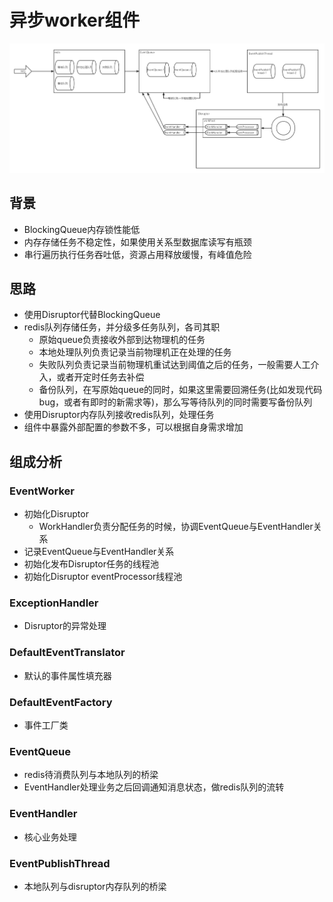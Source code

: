 # 异步worker组件

![async-worker](async-worker.png)

## 背景

- BlockingQueue内存锁性能低
- 内存存储任务不稳定性，如果使用关系型数据库读写有瓶颈
- 串行遍历执行任务吞吐低，资源占用释放缓慢，有峰值危险

## 思路

- 使用Disruptor代替BlockingQueue
- redis队列存储任务，并分级多任务队列，各司其职
  - 原始queue负责接收外部到达物理机的任务
  - 本地处理队列负责记录当前物理机正在处理的任务
  - 失败队列负责记录当前物理机重试达到阈值之后的任务，一般需要人工介入，或者开定时任务去补偿
  - 备份队列，在写原始queue的同时，如果这里需要回溯任务(比如发现代码bug，或者有即时的新需求等)，那么写等待队列的同时需要写备份队列
- 使用Disruptor内存队列接收redis队列，处理任务
- 组件中暴露外部配置的参数不多，可以根据自身需求增加

## 组成分析

### EventWorker

- 初始化Disruptor
  - WorkHandler负责分配任务的时候，协调EventQueue与EventHandler关系
- 记录EventQueue与EventHandler关系
- 初始化发布Disruptor任务的线程池
- 初始化Disruptor eventProcessor线程池

### ExceptionHandler

- Disruptor的异常处理

### DefaultEventTranslator

- 默认的事件属性填充器

### DefaultEventFactory

- 事件工厂类

### EventQueue

- redis待消费队列与本地队列的桥梁
- EventHandler处理业务之后回调通知消息状态，做redis队列的流转

### EventHandler

- 核心业务处理

### EventPublishThread

- 本地队列与disruptor内存队列的桥梁